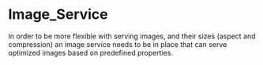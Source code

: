 # Image_Service
In order to be more flexible with serving images, and their sizes (aspect and compression) an image service needs to be in place that can serve optimized images based on predefined properties.
